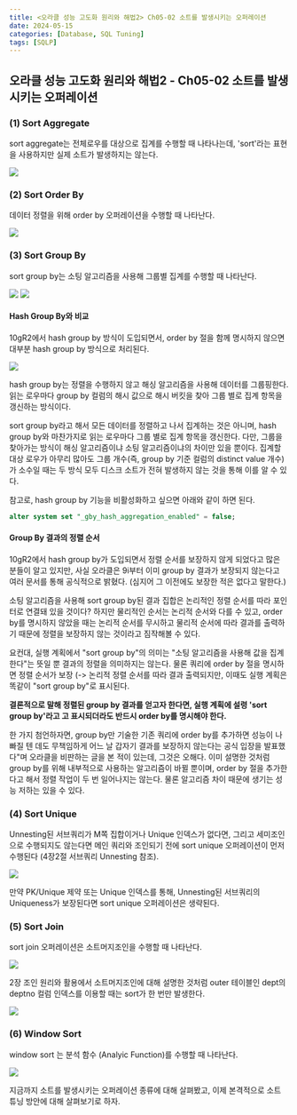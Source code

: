 ```yaml
---
title: <오라클 성능 고도화 원리와 해법2> Ch05-02 소트를 발생시키는 오퍼레이션
date: 2024-05-15
categories: [Database, SQL Tuning]
tags: [SQLP]
---
```


## 오라클 성능 고도화 원리와 해법2 - Ch05-02 소트를 발생시키는 오퍼레이션

### (1) Sort Aggregate

sort aggregate는 전체로우를 대상으로 집계를 수행할 때 나타나는데, 'sort'라는 표현을 사용하지만 실제 소트가 발생하지는 않는다.

![](/assets/images/sqlp/sqlp2-05-02-1-EP1.png)

### (2) Sort Order By

데이터 정렬을 위해 order by 오퍼레이션을 수행할 때 나타난다.

![](/assets/images/sqlp/sqlp2-05-02-2-EP1.png)

### (3) Sort Group By

sort group by는 소팅 알고리즘을 사용해 그룹별 집계를 수행할 때 나타난다.

![](/assets/images/sqlp/sqlp2-05-02-3-EP1-1.png)
![](/assets/images/sqlp/sqlp2-05-02-3-EP1-2.png)

#### Hash Group By와 비교

10gR2에서 hash group by 방식이 도입되면서, order by 절을 함께 명시하지 않으면 대부분 hash group by 방식으로 처리된다.

![](/assets/images/sqlp/sqlp2-05-02-3-EP2.png)

hash group by는 정렬을 수행하지 않고 해싱 알고리즘을 사용해 데이터를 그룹핑한다. 읽는 로우마다 group by 컬럼의 해시 값으로 해시 버킷을 찾아 그룹 별로 집계 항목을 갱신하는 방식이다.

sort group by라고 해서 모든 데이터를 정렬하고 나서 집계하는 것은 아니며, hash group by와 마찬가지로 읽는 로우마다 그룹 별로 집계 항목을 갱신한다. 다만, 그룹을 찾아가는 방식이 해싱 알고리즘이냐 소팅 알고리즘이냐의 차이만 있을 뿐이다. 집계할 대상 로우가 아무리 많아도 그룹 개수(즉, group by 기준 컬럼의 distinct value 개수)가 소수일 때는 두 방식 모두 디스크 소트가 전혀 발생하지 않는 것을 통해 이를 알 수 있다.

참고로, hash group by 기능을 비활성화하고 싶으면 아래와 같이 하면 된다.

```sql
alter system set "_gby_hash_aggregation_enabled" = false;
```

#### Group By 결과의 정렬 순서

10gR2에서 hash group by가 도입되면서 정렬 순서를 보장하지 않게 되었다고 많은 분들이 알고 있지만, 사실 오라클은 9i부터 이미 group by 결과가 보장되지 않는다고 여러 문서를 통해 공식적으로 밝혔다. (심지어 그 이전에도 보장한 적은 없다고 말한다.)

소팅 알고리즘을 사용해 sort group by된 결과 집합은 논리적인 정렬 순서를 따라 포인터로 연결돼 있을 것이다? 하지만 물리적인 순서는 논리적 순서와 다를 수 있고, order by를 명시하지 않았을 때는 논리적 순서를 무시하고 물리적 순서에 따라 결과를 출력하기 때문에 정렬을 보장하지 않는 것이라고 짐작해볼 수 있다.

요컨대, 실행 계획에서 "sort group by"의 의미는 "소팅 알고리즘을 사용해 값을 집계한다"는 뜻일 뿐 결과의 정렬을 의미하지는 않는다. 물론 쿼리에 order by 절을 명시하면 정렬 순서가 보장 (-> 논리적 정렬 순서를 따라 결과 출력되지만, 이때도 실행 계획은 똑같이 "sort group by"로 표시된다.

**결론적으로 말해 정렬된 group by 결과를 얻고자 한다면, 실행 계획에 설령 'sort group by'라고 고 표시되더라도 반드시 order by를 명시해야 한다.**

한 가지 첨언하자면, group by만 기술한 기존 쿼리에 order by를 추가하면 성능이 나빠질 텐 데도 무책임하게 어느 날 갑자기 결과를 보장하지 않는다는 공식 입장을 발표했다"며 오라클을 비판하는 글을 본 적이 있는데, 그것은 오해다. 이미 설명한 것처럼 group by를 위해 내부적으로 사용하는 알고리즘이 바뀔 뿐이며, order by 절을 추가한다고 해서 정렬 작업이 두 번 일어나지는 않는다. 물론 알고리즘 차이 때문에 생기는 성능 저하는 있을 수 있다.

### (4) Sort Unique

Unnesting된 서브쿼리가 M쪽 집합이거나 Unique 인덱스가 없다면, 그리고 세미조인으로 수행되지도 않는다면 메인 쿼리와 조인되기 전에 sort unique 오퍼레이션이 먼저 수행된다 (4장2절 서브쿼리 Unnesting 참조).

![](/assets/images/sqlp/sqlp2-05-02-4-EP1.png)

만약 PK/Unique 제약 또는 Unique 인덱스를 통해, Unnesting된 서브쿼리의 Uniqueness가 보장된다면 sort unique 오퍼레이션은 생략된다.

### (5) Sort Join

sort join 오퍼레이션은 소트머지조인을 수행할 때 나타난다.

![](/assets/images/sqlp/sqlp2-05-02-5-EP1.png)

2장 조인 원리와 활용에서 소트머지조인에 대해 설명한 것처럼 outer 테이블인 dept의 deptno 컬럼 인덱스를 이용할 때는 sort가 한 번만 발생한다.

![](/assets/images/sqlp/sqlp2-05-02-5-EP2.png)

### (6) Window Sort

window sort 는 분석 함수 (Analyic Function)를 수행할 때 나타난다.

![](/assets/images/sqlp/sqlp2-05-02-6-EP1.png)

지금까지 소트를 발생시키는 오퍼레이션 종류에 대해 살펴봤고, 이제 본격적으로 소트 튜닝 방안에 대해 살펴보기로 하자.
